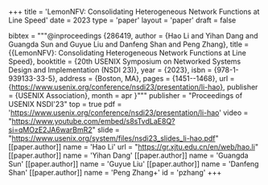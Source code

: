 +++
title = 'LemonNFV: Consolidating Heterogeneous Network Functions at Line Speed'
date = 2023
type = 'paper'
layout = 'paper'
draft = false

bibtex = """@inproceedings {286419,
  author = {Hao Li and Yihan Dang and Guangda Sun and Guyue Liu and Danfeng Shan and Peng Zhang},
  title = {{LemonNFV}: Consolidating Heterogeneous Network Functions at Line Speed},
  booktitle = {20th USENIX Symposium on Networked Systems Design and Implementation (NSDI 23)},
  year = {2023},
  isbn = {978-1-939133-33-5},
  address = {Boston, MA},
  pages = {1451--1468},
  url = {https://www.usenix.org/conference/nsdi23/presentation/li-hao},
  publisher = {USENIX Association},
  month = apr
}"""
publisher = "Proceedings of USENIX NSDI'23"
top = true
pdf = 'https://www.usenix.org/conference/nsdi23/presentation/li-hao'
video = "https://www.youtube.com/embed/s8sTvdLaE8Q?si=qMOzE2JA6warBmR2"
slide = "https://www.usenix.org/system/files/nsdi23_slides_li-hao.pdf"
[[paper.author]]
    name = 'Hao Li'
    url = "https://gr.xjtu.edu.cn/en/web/hao.li"
[[paper.author]]
    name = 'Yihan Dang'
[[paper.author]]
    name = 'Guangda Sun'
[[paper.author]]
    name = 'Guyue Liu'
[[paper.author]]
    name = 'Danfeng Shan'
[[paper.author]]
    name = 'Peng Zhang+'
    id = 'pzhang'
+++
